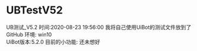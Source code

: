 # UBTestV52
UB测试_V5.2
时间:2020-08-23 19:56:00
  我将自己使用UiBot的测试文件放到了GitHub
环境:
    win10  
    UiBot版本:5.2.0
目前的小功能:
    还未想好
